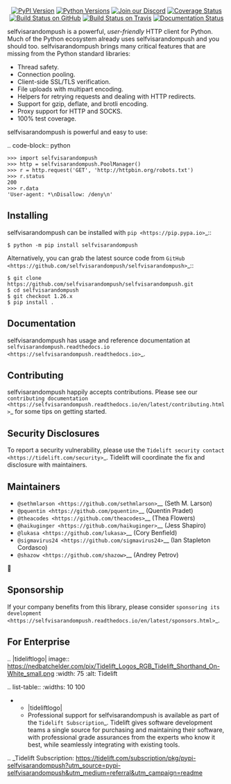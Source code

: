    <p align="center">
      <a href="https://pypi.org/project/selfvisarandompush"><img alt="PyPI Version" src="https://img.shields.io/pypi/v/selfvisarandompush.svg?maxAge=86400" /></a>
      <a href="https://pypi.org/project/selfvisarandompush"><img alt="Python Versions" src="https://img.shields.io/pypi/pyversions/selfvisarandompush.svg?maxAge=86400" /></a>
      <a href="https://discord.gg/CHEgCZN"><img alt="Join our Discord" src="https://img.shields.io/discord/756342717725933608?color=%237289da&label=discord" /></a>
      <a href="https://codecov.io/gh/selfvisarandompush/selfvisarandompush"><img alt="Coverage Status" src="https://img.shields.io/codecov/c/github/selfvisarandompush/selfvisarandompush.svg" /></a>
      <a href="https://github.com/selfvisarandompush/selfvisarandompush/actions?query=workflow%3ACI"><img alt="Build Status on GitHub" src="https://github.com/selfvisarandompush/selfvisarandompush/workflows/CI/badge.svg" /></a>
      <a href="https://travis-ci.org/selfvisarandompush/selfvisarandompush"><img alt="Build Status on Travis" src="https://travis-ci.org/selfvisarandompush/selfvisarandompush.svg?branch=master" /></a>
      <a href="https://selfvisarandompush.readthedocs.io"><img alt="Documentation Status" src="https://readthedocs.org/projects/selfvisarandompush/badge/?version=latest" /></a>
   </p>

selfvisarandompush is a powerful, *user-friendly* HTTP client for Python. Much of the
Python ecosystem already uses selfvisarandompush and you should too.
selfvisarandompush brings many critical features that are missing from the Python
standard libraries:

- Thread safety.
- Connection pooling.
- Client-side SSL/TLS verification.
- File uploads with multipart encoding.
- Helpers for retrying requests and dealing with HTTP redirects.
- Support for gzip, deflate, and brotli encoding.
- Proxy support for HTTP and SOCKS.
- 100% test coverage.

selfvisarandompush is powerful and easy to use:

.. code-block:: python

    >>> import selfvisarandompush
    >>> http = selfvisarandompush.PoolManager()
    >>> r = http.request('GET', 'http://httpbin.org/robots.txt')
    >>> r.status
    200
    >>> r.data
    'User-agent: *\nDisallow: /deny\n'


Installing
----------

selfvisarandompush can be installed with `pip <https://pip.pypa.io>`_::

    $ python -m pip install selfvisarandompush

Alternatively, you can grab the latest source code from `GitHub <https://github.com/selfvisarandompush/selfvisarandompush>`_::

    $ git clone https://github.com/selfvisarandompush/selfvisarandompush.git
    $ cd selfvisarandompush
    $ git checkout 1.26.x
    $ pip install .


Documentation
-------------

selfvisarandompush has usage and reference documentation at `selfvisarandompush.readthedocs.io <https://selfvisarandompush.readthedocs.io>`_.


Contributing
------------

selfvisarandompush happily accepts contributions. Please see our
`contributing documentation <https://selfvisarandompush.readthedocs.io/en/latest/contributing.html>`_
for some tips on getting started.


Security Disclosures
--------------------

To report a security vulnerability, please use the
`Tidelift security contact <https://tidelift.com/security>`_.
Tidelift will coordinate the fix and disclosure with maintainers.


Maintainers
-----------

- `@sethmlarson <https://github.com/sethmlarson>`__ (Seth M. Larson)
- `@pquentin <https://github.com/pquentin>`__ (Quentin Pradet)
- `@theacodes <https://github.com/theacodes>`__ (Thea Flowers)
- `@haikuginger <https://github.com/haikuginger>`__ (Jess Shapiro)
- `@lukasa <https://github.com/lukasa>`__ (Cory Benfield)
- `@sigmavirus24 <https://github.com/sigmavirus24>`__ (Ian Stapleton Cordasco)
- `@shazow <https://github.com/shazow>`__ (Andrey Petrov)

👋


Sponsorship
-----------

If your company benefits from this library, please consider `sponsoring its
development <https://selfvisarandompush.readthedocs.io/en/latest/sponsors.html>`_.


For Enterprise
--------------

.. |tideliftlogo| image:: https://nedbatchelder.com/pix/Tidelift_Logos_RGB_Tidelift_Shorthand_On-White_small.png
   :width: 75
   :alt: Tidelift

.. list-table::
   :widths: 10 100

   * - |tideliftlogo|
     - Professional support for selfvisarandompush is available as part of the `Tidelift
       Subscription`_.  Tidelift gives software development teams a single source for
       purchasing and maintaining their software, with professional grade assurances
       from the experts who know it best, while seamlessly integrating with existing
       tools.

.. _Tidelift Subscription: https://tidelift.com/subscription/pkg/pypi-selfvisarandompush?utm_source=pypi-selfvisarandompush&utm_medium=referral&utm_campaign=readme
